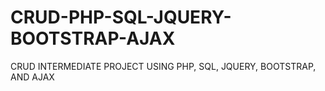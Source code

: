 # CRUD-PHP-SQL-JQUERY-BOOTSTRAP-AJAX
CRUD INTERMEDIATE PROJECT USING PHP, SQL, JQUERY, BOOTSTRAP, AND AJAX
